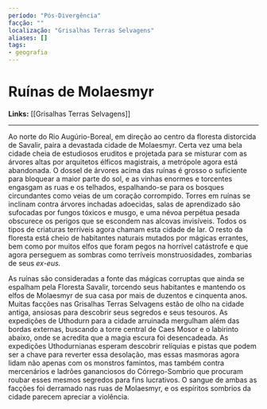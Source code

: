 ```yaml
---
período: "Pós-Divergência"
facção: ""
localização: "Grisalhas Terras Selvagens"
aliases: []
tags:
- geografia
---
```


# **Ruínas de Molaesmyr**

**Links:** [[Grisalhas Terras Selvagens]]

---
Ao norte do Rio Augúrio-Boreal, em direção ao centro da floresta distorcida de Savalir, paira a devastada cidade de Molaesmyr. Certa vez uma bela cidade cheia de estudiosos eruditos e projetada para se misturar com as árvores altas por arquitetos élficos magistrais, a metrópole agora está abandonada. O dossel de árvores acima das ruínas é grosso o suficiente para bloquear a maior parte do sol, e as vinhas enormes e torcentes engasgam as ruas e os telhados, espalhando-se para os bosques circundantes como veias de um coração corrompido. Torres em ruínas se inclinam contra árvores inchadas adoecidas, salas de aprendizado são sufocadas por fungos tóxicos e musgo, e uma névoa perpétua pesada obscurece os perigos que se escondem nas alcovas invisíveis. Todos os tipos de criaturas terríveis agora chamam esta cidade de lar. O resto da floresta está cheio de habitantes naturais mutados por mágicas errantes, bem como por muitos elfos que foram pegos na horrível catástrofe e que agora perseguem as sombras como terríveis monstruosidades, zombarias de seus *ex-eus.*

As ruínas são consideradas a fonte das mágicas corruptas que ainda se espalham pela Floresta Savalir, torcendo seus habitantes e mantendo os elfos de Molaesmyr de sua casa por mais de duzentos e cinquenta anos. Muitas facções nas Grisalhas Terras Selvagens estão de olho na cidade antiga, ansiosas para descobrir seus segredos e seus tesouros. As expedições de Uthodurn para a cidade arruinada mergulham além das bordas externas, buscando a torre central de Caes Mosor e o labirinto abaixo, onde se acredita que a magia escura foi desencadeada. As expedições Uthodurnianas esperam descobrir relíquias e pistas que podem ser a chave para reverter essa desolação, mas essas masmoras agora lidam não apenas com os monstros famintos, mas também contra mercenários e ladrões gananciosos do Córrego-Sombrio que procuram roubar esses mesmos segredos para fins lucrativos. O sangue de ambas as facções foi derramado nas ruas de Molaesmyr, e os espíritos sombrios da cidade parecem apreciar a violência.